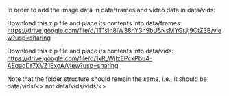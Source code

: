 In order to add the image data in data/frames and video data in data/vids:

Download this zip file and place its contents into data/frames: https://drive.google.com/file/d/1T1sln8IW38hY3n9bU5NsMYGrJj9CtZ3B/view?usp=sharing

Download this zip file and place its contents into data/vids: https://drive.google.com/file/d/1xR_WjIzEPckPbu4-AEqaqDr7XVZ1ExoA/view?usp=sharing

Note that the folder structure should remain the same, i.e., it should be data/vids/<<the videos>> not data/vids/vids/<<the videos>>
